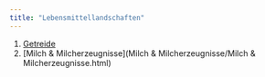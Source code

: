 ```yaml
---
title: "Lebensmittellandschaften"
---
```


1. [Getreide](Getreide/Getreide.html)
2. [Milch & Milcherzeugnisse](Milch & Milcherzeugnisse/Milch & Milcherzeugnisse.html)

